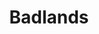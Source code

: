 ---
title: Badlands
tags: john
image: /files/Badlands/Badlands_2000.jpg
imageBase: Badlands
alt: Badlands in South Dakota  
width: 2000
height: 1333
imageDate: October 2015
location: South Dakota
camera: iPhone 5S
metaDescription: Badlands in South Dakota  
---